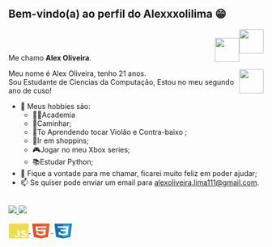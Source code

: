 ## Bem-vindo(a) ao perfil do Alexxxolilima 😁

<a href="https://github.com/alexxxolilima e" target="_blank">
  <img align="right" src="https://cdn.iconscout.com/icon/free/png-256/github-108-438008.png" width="48px" height="48px">
</a><br />
<a href="https://www.instagram.com/_alexx_liima/" target="_blank">
  <img align="right" src="https://cdn.icon-icons.com/icons2/1211/PNG/512/1491579602-yumminkysocialmedia36_83067.png" width="48px" height="48px">
</a><br />
<p align="left" >
Me chamo <b> Alex Oliveira</b>.
</p>
  <a href="https://www.linkedin.com/in/alex-oliveira-a56a92289/" target="_blank">
  <img align="right" src="https://i.ibb.co/Kx2GSrT/linkedin.png" width="48px" height="48px">
</a>
<p align="left" >
Meu nome é Alex Oliveira, tenho 21 anos.<br />
Sou Estudante de Ciencias da Computação, Estou no meu segundo ano de cuso! </b> <br/>
</p>
  
- 👾 Meus hobbies são: 
  - 💪🏻Academia
  - 🚶Caminhar;
  - 🎸To Aprendendo tocar Violão e Contra-baixo ; 
  - 🏬Ir em shoppins;
  - 🎮Jogar no meu Xbox series;
  - 📚Estudar Python;
- 💬 Fique a vontade para me chamar, ficarei muito feliz em poder ajudar;
- 📫 Se quiser pode enviar um email para alexoliveira.lima111@gmail.com.

<br> 
<div>
   <a href="https://github.com/alexxxolilima">
   <img height="180em" src="https://github-readme-stats.vercel.app/api?username=alexxxolilima&show_icons=true&theme=tokyonight&include_all_commits=true&count_private=true"/>
   <img height="180em" src="https://github-readme-stats.vercel.app/api/top-langs/?username=alexxxolilima&layout=compact&langs_count=6&theme=tokyonight"/>
</div>
    
<div style="display: inline_block"><br>
  <img align="center" alt="Js" height="30" width="40" src="https://raw.githubusercontent.com/devicons/devicon/master/icons/javascript/javascript-plain.svg">
  <img align="center" alt="HTML" height="30" width="40" src="https://raw.githubusercontent.com/devicons/devicon/master/icons/html5/html5-original.svg">
  <img align="center" alt="CSS" height="30" width="40" src="https://raw.githubusercontent.com/devicons/devicon/master/icons/css3/css3-original.svg">
</div>
